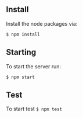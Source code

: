 ## Install

Install the node packages via:

`$ npm install`

## Starting

To start the server run:

`$ npm start`


## Test

To start test
`$ npm test`